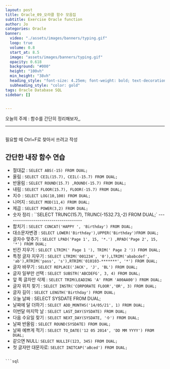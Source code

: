 ```yaml
---
layout: post
title: Oracle_09_오라클 함수 모음집
subtitle: Exercise Oracle function 
author: Jo
categories: Oracle
banner:
  video: "./assets/images/banners/typing.gif"
  loop: true
  volume: 0.8
  start_at: 8.5
  image: "assets/images/banners/typing.gif"
  opacity: 0.618
  background: "#000"
  height: "100vh"
  min_height: "38vh"
  heading_style: "font-size: 4.25em; font-weight: bold; text-decoration: underline"
  subheading_style: "color: gold"
tags: Oracle Database SQL
sidebar: []


---
```


오늘의 주제 :  함수를 간단히 정리해보자,, <br>
 * * *
 <br>
 필요할 때 Ctrl+F로 찾아서 쓰려고 작성<br>
 
## 간단한 내장 함수 연습
 
- 절대값 : ``SELECT ABS(-15) FROM DUAL;``<br>
- 올림 : ``SELECT CEIL(15.7), CEIL(-15.7) FROM DUAL;``
- 반올림 : ``SELECT ROUND(15.7) ,ROUND(-15.7) FROM DUAL;``
- 내림 : ``SELECT FLOOR(15.7), FLOOR(-15.7) FROM DUAL;``
- 지수 : ``SELECT LOG(10,100) FROM DUAL;``
- 나머지 : ``SELECT MOD(11,4) FROM DUAL;``
- 제곱 : ``SELECT POWER(3,2) FROM DUAL;``
- 숫자 정리 : ``SELECT TRUNC(15.7), TRUNC(-1532.73,-2) FROM DUAL;`
-------------------------------------<br>
- 합치기 : ``SELECT CONCAT('HAPPY ', 'Birthday') FROM DUAL;``
- 대소문자변경 : ``SELECT LOWER('Birthday'),UPPER('Birthday')FROM DUAL;``
- 글자수 맞추기 : ``SELECT LPAD('Page 1', 15, '*.') ,RPAD('Page 2', 15, '*') FROM DUAL;``
- 빈칸 지우기 : ``SELECT LTRIM(' Page 1 '), TRIM(' Page 2 ')) FROM DUAL;``
- 특정 글자 지우기 : ``SELECT LTRIM('001234', '0'),LTRIM('ababcdef', 'ab'),RTRIM('pass', 's'),RTRIM('010103-*******', '*') FROM DUAL;``
- 글자 바꾸기 : ``SELECT REPLACE('JACK', 'J', 'BL') FROM DUAL;``
- 글자 일부만 선택 : ``SELECT SUBSTR('ABCDEFG', 3, 4) FROM DUAL;``
- 앞 쪽 글자만 삭제 : ``SELECT TRIM(LEADING 'A' FROM 'A00AA00') FROM DUAL;``
- 글자 위치 찾기 : ``SELECT INSTR('CORPORATE FLOOR','OR', 3) FROM DUAL;``
- 글자 길이 : ``SELECT LENGTH('Birthday') FROM DUAL;``
- 오늘 날짜 : SELECT SYSDATE FROM DUAL;
- 날짜에 달 더하기 : ``SELECT ADD_MONTHS('14/05/21', 1) FROM DUAL;``
- 이번달 마지막 날 : ``SELECT LAST_DAY(SYSDATE) FROM DUAL;``
- 다음 수요일 찾기 : ``SELECT NEXT_DAY(SYSDATE, '수') FROM DUAL;``
- 날짜 반올림 : ``SELECT ROUND(SYSDATE) FROM DUAL;``
- 날짜 예쁘게 적기 : ``SELECT TO_DATE('12 05 2014', 'DD MM YYYY') FROM DUAL;``
- 같으면 NULL: ``SELECT NULLIF(123, 345) FROM DUAL;``
- 첫 글자만 대문자로: ``SELECT INITCAP('aBced') FROM DUAL;``
```
 
```sql
```








